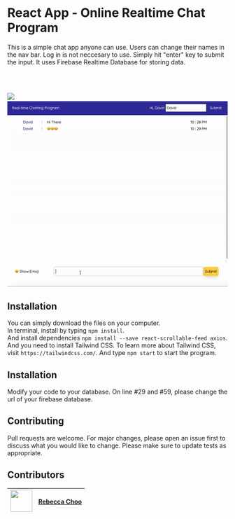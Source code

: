 # React App - Online Realtime Chat Program

This is a simple chat app anyone can use. Users can change their names in the nav bar. Log in is not neccesary to use. Simply hit "enter" key to submit the input. It uses Firebase Realtime Database for storing data.

<br /><br />

<img src="https://github.com/rebeccachoo/react-chatting-app/blob/main/ezgif.com-gif-maker.gif?raw=true" />
<img src="https://github.com/rebeccachoo/react-chat-app/blob/main/ezgif.com-gif-maker%20(3).gif?raw=true" />
 

## Installation

You can simply download the files on your computer. <br />
In terminal, install by typing `npm install`.  <br />
And install dependencies `npm install --save react-scrollable-feed axios`.  <br />
And you need to install Tailwind CSS. To learn more about Tailwind CSS, visit `https://tailwindcss.com/`.
And type `npm start` to start the program.

## Installation

Modify your code to your database. On line #29 and #59, please change the url of your firebase database.
 
## Contributing

Pull requests are welcome. For major changes, please open an issue first to discuss what you would like to change.
Please make sure to update tests as appropriate. 


##  Contributors

|  <img src="https://avatars.githubusercontent.com/u/254729?s=460&u=58ed23724180265db677357b4133d4ef970d6407&v=4" width="50" height="50" /> |<a href="https://github.com/rebeccachoo" target="_blank">Rebecca Choo</a>| 
| ----------- | ----------- |
